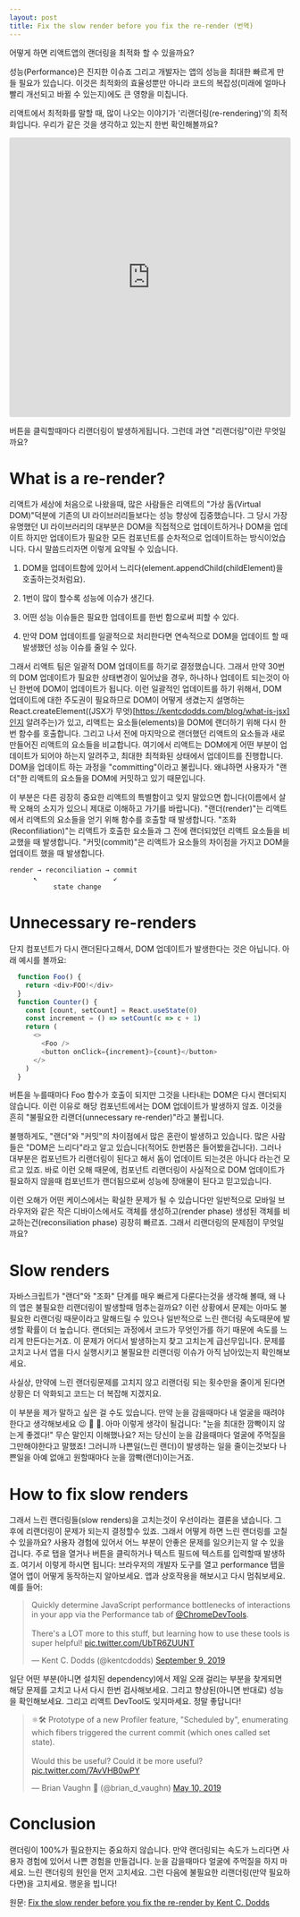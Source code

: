 ```yaml
---
layout: post
title: Fix the slow render before you fix the re-render (번역)
---
```


어떻게 하면 리액트앱의 랜더링을 최적화 할 수 있을까요?

성능(Performance)은 진지한 이슈죠 그리고 개발자는 앱의 성능을 최대한 빠르게 만들 필요가 있습니다.
이것은 최적화의 효율성뿐만 아니라 코드의 복잡성(미래에 얼마나 빨리 개선되고 바뀔 수 있는지)에도 큰 영향을 미칩니다.

리액트에서 최적화를 말할 때, 많이 나오는 이야기가 '리랜더링(re-rendering)'의 최적화입니다. 
우리가 같은 것을 생각하고 있는지 한번 확인해볼까요?

<iframe src="https://codesandbox.io/embed/musing-franklin-4ewgg?fontsize=14&hidenavigation=1&theme=dark"
     style="width:100%; height:500px; border:0; border-radius: 4px; overflow:hidden;"
     title="musing-franklin-4ewgg"
     allow="accelerometer; ambient-light-sensor; camera; encrypted-media; geolocation; gyroscope; hid; microphone; midi; payment; usb; vr; xr-spatial-tracking"
     sandbox="allow-forms allow-modals allow-popups allow-presentation allow-same-origin allow-scripts"
   ></iframe>

버튼을 클릭할때마다 리랜더링이 발생하게됩니다. 그런데 과연 "리랜더링"이란 무엇일까요?

What is a re-render?
===========================

리액트가 세상에 처음으로 나왔을때, 많은 사람들은 리액트의 "가상 돔(Virtual DOM)"덕분에 기존의 UI 라이브러리들보다는 성능 향상에 집중했습니다. 그 당시 가장 유명했던 UI 라이브러리의 대부분은 DOM을 직접적으로 업데이트하거나 DOM을 업데이트 하지만 업데이트가 필요한 모든 컴포넌트를 순차적으로 업데이트하는 방식이었습니다. 다시 말씀드리자면 이렇게 요약될 수 있습니다.

1. DOM을 업데이트함에 있어서 느리다(element.appendChild(childElement)을 호출하는것처럼요).

2. 1번이 많이 할수록 성능에 이슈가 생긴다.

3. 어떤 성능 이슈들은 필요한 업데이트를 한번 함으로써 피할 수 있다.

4. 만약 DOM 업데이트를 일괄적으로 처리한다면 연속적으로 DOM을 업데이트 할 때 발생했던 성능 이슈를 줄일 수 있다. 

그래서 리액트 팀은 일괄적 DOM 업데이트를 하기로 결정했습니다. 그래서 만약 30번의 DOM 업데이트가 필요한 상태변경이 일어났을 경우, 하나하나 업데이트 되는것이 아닌 한번에 DOM이 업데이트가 됩니다. 이런 일괄적인 업데이트를 하기 위해서, DOM 업데이트에 대한 주도권이 필요하므로 DOM이 어떻게 생겼는지 설명하는 React.createElement((JSX가 무엇)[https://kentcdodds.com/blog/what-is-jsx]인지 알려주는)가 있고, 리액트는 요소들(elements)을 DOM에 랜더하기 위해 다시 한번 함수를 호출합니다. 그리고 나서 전에 마지막으로 랜더했던 리액트의 요소들과 새로 만들어진 리액트의 요소들을 비교합니다. 여기에서 리액트는 DOM에게 어떤 부분이 업데이트가 되어야 하는지 알려주고, 최대한 최적화된 상태에서 업데이트를 진행합니다. DOM을 업데이트 하는 과정을 "committing"이라고 불립니다. 왜냐하면 사용자가 "랜더"한 리액트의 요소들을 DOM에 커밋하고 있기 때문입니다. 

이 부분은 다른 굉장히 중요한 리액트의 특별함이고 잊지 말았으면 합니다(이름에서 살짝 오해의 소지가 있으니 제대로 이해하고 가기를 바랍니다). "랜더(render)"는 리액트에서 리액트의 요소들을 얻기 위해 함수를 호출할 때 발생합니다. 
"조화(Reconfiliation)"는 리액트가 호출한 요소들과 그 전에 랜더되었던 리액트 요소들을 비교했을 때 발생합니다. 
"커밋(commit)"은 리액트가 요소들의 차이점을 가지고 DOM을 업데이트 했을 때 발생합니다. 

```html
render → reconciliation → commit
      ↖                   ↙
           state change
```

Unnecessary re-renders
=================================

단지 컴포넌트가 다시 랜더된다고해서, DOM 업데이트가 발생한다는 것은 아닙니다. 아래 예시를 볼까요:

```js
  function Foo() {
    return <div>FOO!</div>
  }
  function Counter() {
    const [count, setCount] = React.useState(0)
    const increment = () => setCount(c => c + 1)
    return (
      <>
        <Foo />
        <button onClick={increment}>{count}</button>
      </>
    )
  }
```
버튼을 누를때마다 Foo 함수가 호출이 되지만 그것을 나타내는 DOM은 다시 랜더되지 않습니다. 이런 이유로 해당 컴포넌트에서는 DOM 업데이트가 발생하지 않죠. 이것을 흔히 "불필요한 리랜더(unnecessary re-render)"라고 불립니다. 

불행하게도, "랜더"와 "커밋"의 차이점에서 많은 혼란이 발생하고 있습니다. 많은 사람들은 "DOM은 느리다"라고 알고 있습니다(적어도 한번쯤은 들어봤을겁니다). 그러나 대부분은 컴포넌트가 리랜더링이 된다고 해서 돔이 업데이트 되는것은 아니다 라는건 모르고 있죠. 바로 이런 오해 때문에, 컴포넌트 리랜더링이 사실적으로 DOM 업데이트가 필요하지 않을때 컴포넌트가 랜더됨으로써 성능에 장애물이 된다고 믿고있습니다. 

이런 오해가 어떤 케이스에서는 확실한 문제가 될 수 있습니다만 일반적으로 모바일 브라우저와 같은 작은 디바이스에서도 객체를 생성하고(render phase) 생성된 객체를 비교하는건(reconsiliation phase) 굉장히 빠르죠. 그래서 리랜더링의 문제점이 무엇일까요?

Slow renders
==================

자바스크립트가 "랜더"와 "조화" 단계를 매우 빠르게 다룬다는것을 생각해 볼때, 왜 나의 앱은 불필요한 리랜더링이 발생할때 멈추는걸까요? 이런 상황에서 문제는 아마도 불필요한 리랜더링 때문이라고 말해드릴 수 있으나 일반적으로 느린 랜더링 속도때문에 발생할 확률이 더 높습니다. 랜더되는 과정에서 코드가 무엇인가를 하기 때문에 속도를 느리게 만든다는거죠. 이 문제가 어디서 발생하는지 찾고 고치는게 급선무입니다. 문제를 고치고 나서 앱을 다시 실행시키고 불필요한 리랜더링 이슈가 아직 남아있는지 확인해보세요. 

사실상, 만약에 느린 랜더링문제를 고치지 않고 리랜더링 되는 횟수만을 줄이게 된다면 상황은 더 악화되고 코드는 더 복잡해 지겠지요.

이 부분을 제가 말하고 싶은 걸 수도 있습니다. 만약 눈을 감을때마다 내 얼굴을 때려야 한다고 생각해보세요 😉 🤛 🥴. 아마 이렇게 생각이 될겁니다: "눈을 최대한 깜빡이지 않는게 좋겠다!" 무슨 말인지 이해했나요? 저는 당신이 눈을 감을때마다 얼굴에 주먹질을 그만해야한다고 말했죠! 그러니까 나쁜일(느린 랜더)이 발생하는 일을 줄이는것보다 나쁜일을 아예 없애고 원할때마다 눈을 깜빡(랜더)이는거죠.

How to fix slow renders
============================

그래서 느린 랜더링들(slow renders)을 고치는것이 우선이라는 결론을 냈습니다. 그 후에 리랜더링이 문제가 되는지 결정할수 있죠. 그래서 어떻게 하면 느린 랜더링를 고칠 수 있을까요? 
사용자 경험에 있어서 어느 부분이 안좋은 문제를 일으키는지 알 수 있을겁니다. 주로 탭을 열거나 버튼을 클릭하거나 텍스트 필드에 텍스트를 입력할때 발생하죠.
여기서 이렇게 하시면 됩니다: 브라우저의 개발자 도구를 열고 performance 탭을 열어 앱이 어떻게 동작하는지 알아보세요. 앱과 상호작용을 해보시고 다시 멈춰보세요. 예를 들어: 

<div class="center">
  <blockquote class="twitter-tweet"><p lang="en" dir="ltr">Quickly determine JavaScript performance bottlenecks of interactions in your app via the Performance tab of <a href="https://twitter.com/ChromeDevTools?ref_src=twsrc%5Etfw">@ChromeDevTools</a>.<br><br>There&#39;s a LOT more to this stuff, but learning how to use these tools is super helpful! <a href="https://t.co/UbTR6ZUUNT">pic.twitter.com/UbTR6ZUUNT</a></p>&mdash; Kent C. Dodds (@kentcdodds) <a href="https://twitter.com/kentcdodds/status/1171158009277403136?ref_src=twsrc%5Etfw">September 9, 2019</a></blockquote> <script async src="https://platform.twitter.com/widgets.js" charset="utf-8"></script>
</div>

일단 어떤 부분(아니면 설치된 dependency)에서 제일 오래 걸리는 부분을 찾게되면 해당 문제를 고치고 나서 다시 한번 검사해보세요. 그리고 향상된(아니면 반대로) 성능을 확인해보세요. 그리고 리액트 DevTool도 잊지마세요. 정말 좋답니다!
<div class="center">
  <blockquote class="twitter-tweet"><p lang="en" dir="ltr">⚛️🛠 Prototype of a new Profiler feature, &quot;Scheduled by&quot;, enumerating which fibers triggered the current commit (which ones called set state).<br><br>Would this be useful? Could it be more useful? <a href="https://t.co/7AvVHB0wPY">pic.twitter.com/7AvVHB0wPY</a></p>&mdash; Brian Vaughn 🖤 (@brian_d_vaughn) <a href="https://twitter.com/brian_d_vaughn/status/1126950967201546240?ref_src=twsrc%5Etfw">May 10, 2019</a></blockquote> <script async src="https://platform.twitter.com/widgets.js" charset="utf-8"></script>
</div>

Conclusion
==============

랜더링이 100%가 필요한지는 중요하지 않습니다. 만약 랜더링되는 속도가 느리다면 사용자 경험에 있어서 나쁜 경험을 만들겁니다.
눈을 감을때마다 얼굴에 주먹질을 하지 마세요. 느린 랜더링의 원인을 먼저 고치세요. 그런 다음에 불필요한 리랜더링(만약 필요하다면)을 고치세요. 행운을 빕니다!

원문: [Fix the slow render before you fix the re-render by Kent C. Dodds](https://kentcdodds.com/blog/fix-the-slow-render-before-you-fix-the-re-render)